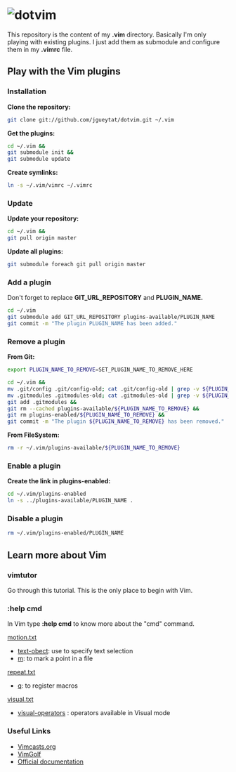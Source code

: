 # ![dotvim](http://upload.wikimedia.org/wikipedia/commons/4/4f/Icon-Vim.svg)

This repository is the content of my **.vim** directory. Basically I'm only playing with existing plugins. I just add them as submodule and configure them in my **.vimrc** file.

## Play with the Vim plugins

### Installation

**Clone the repository:**

```Bash
git clone git://github.com/jgueytat/dotvim.git ~/.vim
```

**Get the plugins:**

```Bash
cd ~/.vim &&
git submodule init &&
git submodule update
```

**Create symlinks:**

```Bash
ln -s ~/.vim/vimrc ~/.vimrc
```

### Update

**Update your repository:**

```Bash
cd ~/.vim &&
git pull origin master
```

**Update all plugins:**

```Bash
git submodule foreach git pull origin master
```

### Add a plugin

Don't forget to replace **GIT_URL_REPOSITORY** and **PLUGIN_NAME.**
```Bash
cd ~/.vim
git submodule add GIT_URL_REPOSITORY plugins-available/PLUGIN_NAME
git commit -m "The plugin PLUGIN_NAME has been added."
```

### Remove a plugin

**From Git:**

```Bash
export PLUGIN_NAME_TO_REMOVE=SET_PLUGIN_NAME_TO_REMOVE_HERE
```

```Bash
cd ~/.vim &&
mv .git/config .git/config-old; cat .git/config-old | grep -v ${PLUGIN_NAME_TO_REMOVE} > .git/config; rm .git/config-old &&
mv .gitmodules .gitmodules-old; cat .gitmodules-old | grep -v ${PLUGIN_NAME_TO_REMOVE} > .gitmodules; rm .gitmodules-old &&
git add .gitmodules &&
git rm --cached plugins-available/${PLUGIN_NAME_TO_REMOVE} &&
git rm plugins-enabled/${PLUGIN_NAME_TO_REMOVE} &&
git commit -m "The plugin ${PLUGIN_NAME_TO_REMOVE} has been removed."

```
**From FileSystem:**

```Bash
rm -r ~/.vim/plugins-available/${PLUGIN_NAME_TO_REMOVE}
```


### Enable a plugin

**Create the link in plugins-enabled:**

```Bash
cd ~/.vim/plugins-enabled
ln -s ../plugins-available/PLUGIN_NAME .
```

### Disable a plugin

```Bash
rm ~/.vim/plugins-enabled/PLUGIN_NAME
```

## Learn more about Vim

### vimtutor

Go through this tutorial. This is the only place to begin with Vim.

### :help cmd

In Vim type **:help cmd** to know more about the "cmd" command.

[motion.txt](http://vimdoc.sourceforge.net/htmldoc/motion.html "Vim documentation: motion")

- [text-obect](http://vimdoc.sourceforge.net/htmldoc/motion.html#text-objects): use to specify text selection
- [m](http://vimdoc.sourceforge.net/htmldoc/motion.html#mark): to mark a point in a file

[repeat.txt](http://vimdoc.sourceforge.net/htmldoc/repeat.html "Vim documentation: repeat")

- [q](http://vimdoc.sourceforge.net/htmldoc/repeat.html#complex-repeat): to register macros

[visual.txt](http://vimdoc.sourceforge.net/htmldoc/visual.html "Vim documentation: visual")

- [visual-operators](http://vimdoc.sourceforge.net/htmldoc/visual.html#visual-operators) : operators available in Visual mode


### Useful Links

- [Vimcasts.org](http://vimcasts.org/ "A few short videos to love Vim!")
- [VimGolf](http://vimgolf.com/ "Real Vim ninjas count every keystroke - do you?")
- [Official documentation](http://vimdoc.sourceforge.net/htmldoc/ "This should be the equivalent of :help")
